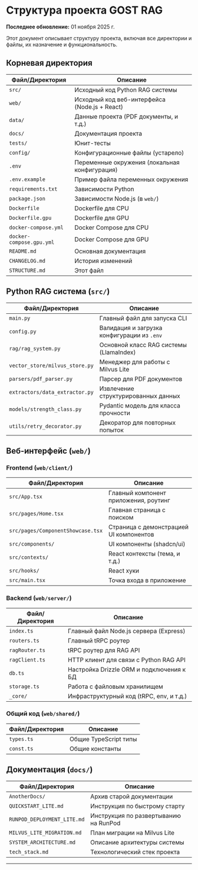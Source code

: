 # Структура проекта GOST RAG

**Последнее обновление:** 01 ноября 2025 г.

Этот документ описывает структуру проекта, включая все директории и файлы, их назначение и функциональность.

## Корневая директория

| Файл/Директория | Описание |
|---|---|
| `src/` | Исходный код Python RAG системы |
| `web/` | Исходный код веб-интерфейса (Node.js + React) |
| `data/` | Данные проекта (PDF документы, и т.д.) |
| `docs/` | Документация проекта |
| `tests/` | Юнит-тесты |
| `config/` | Конфигурационные файлы (устарело) |
| `.env` | Переменные окружения (локальная конфигурация) |
| `.env.example` | Пример файла переменных окружения |
| `requirements.txt` | Зависимости Python |
| `package.json` | Зависимости Node.js (в `web/`) |
| `Dockerfile` | Dockerfile для CPU |
| `Dockerfile.gpu` | Dockerfile для GPU |
| `docker-compose.yml` | Docker Compose для CPU |
| `docker-compose.gpu.yml` | Docker Compose для GPU |
| `README.md` | Основная документация |
| `CHANGELOG.md` | История изменений |
| `STRUCTURE.md` | Этот файл |

## Python RAG система (`src/`)

| Файл/Директория | Описание |
|---|---|
| `main.py` | Главный файл для запуска CLI |
| `config.py` | Валидация и загрузка конфигурации из `.env` |
| `rag/rag_system.py` | Основной класс RAG системы (LlamaIndex) |
| `vector_store/milvus_store.py` | Менеджер для работы с Milvus Lite |
| `parsers/pdf_parser.py` | Парсер для PDF документов |
| `extractors/data_extractor.py` | Извлечение структурированных данных |
| `models/strength_class.py` | Pydantic модель для класса прочности |
| `utils/retry_decorator.py` | Декоратор для повторных попыток |

## Веб-интерфейс (`web/`)

### Frontend (`web/client/`)

| Файл/Директория | Описание |
|---|---|
| `src/App.tsx` | Главный компонент приложения, роутинг |
| `src/pages/Home.tsx` | Главная страница с поиском |
| `src/pages/ComponentShowcase.tsx` | Страница с демонстрацией UI компонентов |
| `src/components/` | UI компоненты (shadcn/ui) |
| `src/contexts/` | React контексты (тема, и т.д.) |
| `src/hooks/` | React хуки |
| `src/main.tsx` | Точка входа в приложение |

### Backend (`web/server/`)

| Файл/Директория | Описание |
|---|---|
| `index.ts` | Главный файл Node.js сервера (Express) |
| `routers.ts` | Главный tRPC роутер |
| `ragRouter.ts` | tRPC роутер для RAG API |
| `ragClient.ts` | HTTP клиент для связи с Python RAG API |
| `db.ts` | Настройка Drizzle ORM и подключения к БД |
| `storage.ts`| Работа с файловым хранилищем |
| `_core/` | Инфраструктурный код (tRPC, env, и т.д.) |

### Общий код (`web/shared/`)

| Файл/Директория | Описание |
|---|---|
| `types.ts` | Общие TypeScript типы |
| `const.ts` | Общие константы |

## Документация (`docs/`)

| Файл/Директория | Описание |
|---|---|
| `AnotherDocs/` | Архив старой документации |
| `QUICKSTART_LITE.md` | Инструкция по быстрому старту |
| `RUNPOD_DEPLOYMENT_LITE.md` | Инструкция по развертыванию на RunPod |
| `MILVUS_LITE_MIGRATION.md` | План миграции на Milvus Lite |
| `SYSTEM_ARCHITECTURE.md` | Описание архитектуры системы |
| `tech_stack.md` | Технологический стек проекта |

---

